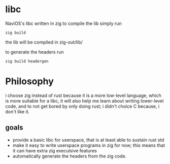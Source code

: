 # libc
NaviOS's libc written in zig
to compile the lib simply run
```
zig build
```
the lib will be compiled in zig-out/lib/

to generate the headers run
```
zig build headergen
```

# Philosophy
i choose zig instead of rust because it is a more low-level language, which is more suitable for a libc, it will also help me learn about writing lower-level code, and to not get bored by only doing rust; i didn't choice C because, i don't like it.
## goals
- provide a basic libc for userspace, that is at least able to sustain rust std
- make it easy to write userspace programs in zig for now; this means that it can have extra zig execulsive features
- automatically generate the headers from the zig code.

